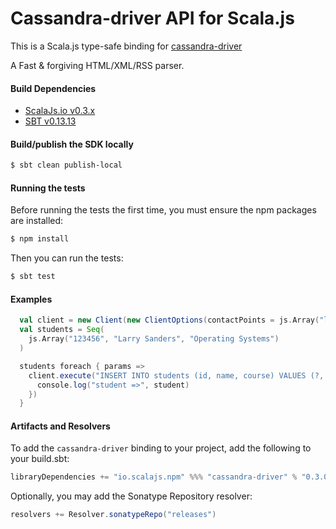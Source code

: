 Cassandra-driver API for Scala.js
=======================
This is a Scala.js type-safe binding for [cassandra-driver](https://www.npmjs.com/package/cassandra-driver) 

A Fast & forgiving HTML/XML/RSS parser.

#### Build Dependencies

* [ScalaJs.io v0.3.x](https://github.com/ldaniels528/scalajs.io)
* [SBT v0.13.13](http://www.scala-sbt.org/download.html)

#### Build/publish the SDK locally

```bash
$ sbt clean publish-local
```

#### Running the tests

Before running the tests the first time, you must ensure the npm packages are installed:

```bash
$ npm install
```

Then you can run the tests:

```bash
$ sbt test
```

#### Examples

```scala
  val client = new Client(new ClientOptions(contactPoints = js.Array("localhost"), keyspace = "classroom"))
  val students = Seq(
    js.Array("123456", "Larry Sanders", "Operating Systems")
  )

  students foreach { params =>
    client.execute("INSERT INTO students (id, name, course) VALUES (?, ?, ?)", params, (err, student) => {
      console.log("student =>", student)
    })
  }
```

#### Artifacts and Resolvers

To add the `cassandra-driver` binding to your project, add the following to your build.sbt:  

```sbt
libraryDependencies += "io.scalajs.npm" %%% "cassandra-driver" % "0.3.0.3"
```

Optionally, you may add the Sonatype Repository resolver:

```sbt   
resolvers += Resolver.sonatypeRepo("releases") 
```
